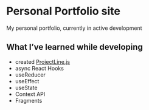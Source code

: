 # Personal Portfolio site

My personal portfolio, currently in active development

## What I’ve learned while developing

- created [ProjectLine.js](https://github.com/luke-st/ProjectLine)
- async React Hooks
- useReducer
- useEffect
- useState
- Context API
- Fragments